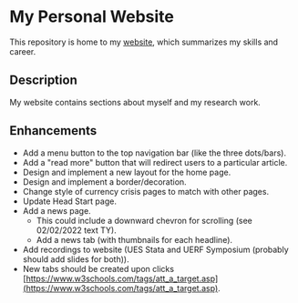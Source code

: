 # My Personal Website
This repository is home to my [website](https://daviddyu.com), which summarizes my skills and career.
## Description
My website contains sections about myself and my research work.
## Enhancements
- Add a menu button to the top navigation bar (like the three dots/bars).
- Add a "read more" button that will redirect users to a particular article.
- Design and implement a new layout for the home page.
- Design and implement a border/decoration.
- Change style of currency crisis pages to match with other pages.
- Update Head Start page.
- Add a news page.
  - This could include a downward chevron for scrolling (see 02/02/2022 text TY).
  - Add a news tab (with thumbnails for each headline).
- Add recordings to website (UES Stata and UERF Symposium (probably should add slides for both)).
- New tabs should be created upon clicks [https://www.w3schools.com/tags/att_a_target.asp](https://www.w3schools.com/tags/att_a_target.asp).
